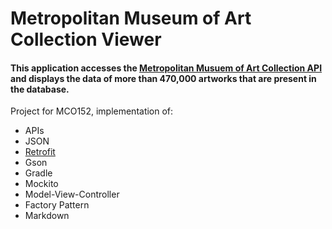 # Metropolitan Museum of Art Collection Viewer

#### This application accesses the [Metropolitan Musuem of Art Collection API](https://metmuseum.github.io/) and displays the data of more than 470,000 artworks that are present in the database.

Project for MCO152, implementation of:
* APIs
* JSON
* [Retrofit](https://square.github.io/retrofit/)
* Gson
* Gradle
* Mockito
* Model-View-Controller
* Factory Pattern
* Markdown


